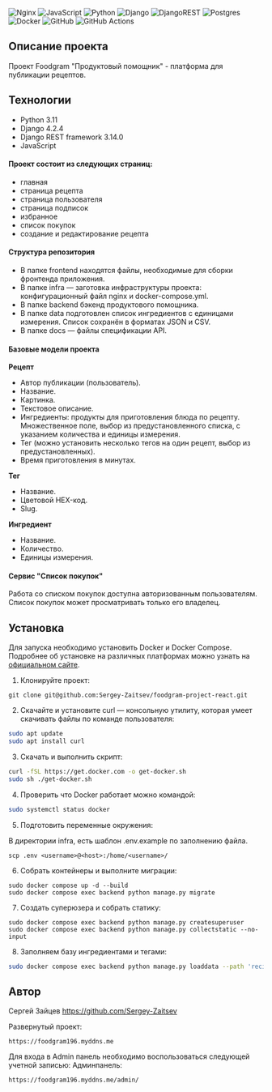 
![Nginx](https://img.shields.io/badge/nginx-%23009639.svg?style=for-the-badge&logo=nginx&logoColor=white) ![JavaScript](https://img.shields.io/badge/javascript-%23323330.svg?style=for-the-badge&logo=javascript&logoColor=%23F7DF1E) ![Python](https://img.shields.io/badge/python-3670A0?style=for-the-badge&logo=python&logoColor=ffdd54) ![Django](https://img.shields.io/badge/django-%23092E20.svg?style=for-the-badge&logo=django&logoColor=white) ![DjangoREST](https://img.shields.io/badge/DJANGO-REST-ff1709?style=for-the-badge&logo=django&logoColor=white&color=ff1709&labelColor=gray) ![Postgres](https://img.shields.io/badge/postgres-%23316192.svg?style=for-the-badge&logo=postgresql&logoColor=white) ![Docker](https://img.shields.io/badge/docker-%230db7ed.svg?style=for-the-badge&logo=docker&logoColor=white) ![GitHub](https://img.shields.io/badge/github-%23121011.svg?style=for-the-badge&logo=github&logoColor=white) ![GitHub Actions](https://img.shields.io/badge/github%20actions-%232671E5.svg?style=for-the-badge&logo=githubactions&logoColor=white)

## Описание проекта

Проект Foodgram "Продуктовый помощник" - платформа для публикации рецептов.

## Технологии

- Python 3.11
- Django 4.2.4
- Django REST framework 3.14.0
- JavaScript

#### Проект состоит из следующих страниц: 

- главная
- страница рецепта
- страница пользователя
- страница подписок
- избранное
- список покупок
- создание и редактирование рецепта

#### Структура репозитория
 * В папке frontend находятся файлы, необходимые для сборки фронтенда приложения.
 * В папке infra — заготовка инфраструктуры проекта: конфигурационный файл nginx и docker-compose.yml.
 * В папке backend бэкенд продуктового помощника.
 * В папке data подготовлен список ингредиентов с единицами измерения. Список сохранён в форматах JSON и CSV.
 * В папке docs — файлы спецификации API.

#### Базовые модели проекта

**Рецепт**

 * Автор публикации (пользователь).
 * Название.
 * Картинка.
 * Текстовое описание.
 * Ингредиенты: продукты для приготовления блюда по рецепту. Множественное поле, выбор из предустановленного списка, с указанием количества и единицы измерения.
 * Тег (можно установить несколько тегов на один рецепт, выбор из предустановленных).
 * Время приготовления в минутах.

**Тег**

 * Название.
 * Цветовой HEX-код.
 * Slug.

**Ингредиент**

 * Название.
 * Количество.
 * Единицы измерения.

#### Сервис "Список покупок"
Работа со списком покупок доступна авторизованным пользователям. Список покупок может просматривать только его владелец.

## Установка

Для запуска необходимо установить Docker и Docker Compose.  
Подробнее об установке на различных платформах можно узнать на [официальном сайте](https://docs.docker.com/engine/install/).

1. Клонируйте проект:
```
git clone git@github.com:Sergey-Zaitsev/foodgram-project-react.git
```

2. Скачайте и установите curl — консольную утилиту, которая умеет скачивать файлы по команде пользователя:
```bash
sudo apt update
sudo apt install curl
```

3. Скачать и выполнить скрипт:
```bash
curl -fSL https://get.docker.com -o get-docker.sh
sudo sh ./get-docker.sh
```

4. Проверить что  Docker работает можно командой:
```bash
sudo systemctl status docker
```
5. Подготовить переменные окружения:

В директории infra, есть шаблон .env.example по заполнению файла.
```
scp .env <username>@<host>:/home/<username>/
```

6. Собрать контейнеры и выполните миграции:
```
sudo docker compose up -d --build
sudo docker compose exec backend python manage.py migrate
```
7. Создать суперюзера и собрать статику:
```
sudo docker compose exec backend python manage.py createsuperuser
sudo docker compose exec backend python manage.py collectstatic --no-input
```
8. Заполняем базу ингредиентами и тегами:
```bash
sudo docker compose exec backend python manage.py loaddata --path 'recipes/data/ingredients.json'
```

## Автор

Сергей Зайцев https://github.com/Sergey-Zaitsev

Развернутый проект:
```
https://foodgram196.myddns.me
```
Для входа в Admin панель необходимо воспользоваться следующей учетной записью:
Админпанель:
```
https://foodgram196.myddns.me/admin/
```
